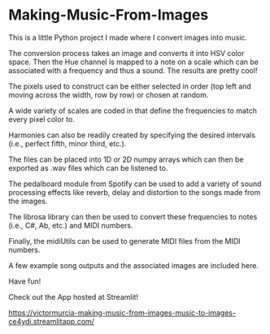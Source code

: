 # Making-Music-From-Images
This is a little Python project I made where I convert images into music. 

The conversion process takes an image and converts it into HSV color space. 
Then the Hue channel is mapped to a note on a scale which can be associated with a frequency and thus a sound. The results are pretty cool! 

The pixels used to construct can be either selected in order (top left and moving across the width, row by row) or chosen at random. 

A wide variety of scales are coded in that define the frequencies to match every pixel color to. 

Harmonies can also be readily created by specifying the desired intervals (i.e., perfect fifth, minor third, etc.).

The files can be placed into 1D or 2D numpy arrays which can then be exported as .wav files which can be listened to.

The pedalboard module from Spotify can be used to add a variety of sound processing effects like reverb, delay and distortion 
to the songs made from the images.

The librosa library can then be used to convert these frequencies to notes (i.e., C#, Ab, etc.) and MIDI numbers.

Finally, the midiUtils can be used to generate MIDI files from the MIDI numbers.

A few example song outputs and the associated images are included here.

Have fun!

Check out the App hosted at Streamlit! 

https://victormurcia-making-music-from-images-music-to-images-ce4ydi.streamlitapp.com/
